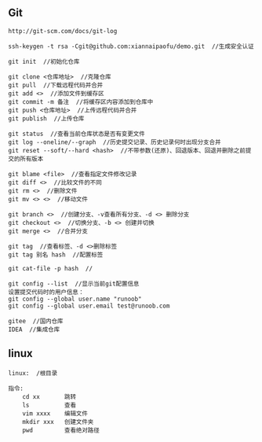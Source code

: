 ## Git
    http://git-scm.com/docs/git-log

    ssh-keygen -t rsa -Cgit@github.com:xiannaipaofu/demo.git  //生成安全认证  
 
    git init  //初始化仓库

    git clone <仓库地址>  //克隆仓库
    git pull  //下载远程代码并合并
    git add <>  //添加文件到缓存区
    git commit -m 备注  //将缓存区内容添加到仓库中
    git push <仓库地址>  //上传远程代码并合并
    git publish  //上传仓库
    
    git status  //查看当前仓库状态是否有变更文件
    git log --oneline/--graph  //历史提交记录、历史记录何时出现分支合并
    git reset --soft/--hard <hash>  //不带参数(还原)、回退版本、回退并删除之前提交的所有版本

    git blame <file>  //查看指定文件修改记录
    git diff <>  //比较文件的不同
    git rm <>  //删除文件
    git mv <> <>  //移动文件

    git branch <>  //创建分支、-v查看所有分支、-d <> 删除分支
    git checkout <>  //切换分支、-b <> 创建并切换
    git merge <>  //合并分支

    git tag  //查看标签、-d <>删除标签
    git tag 别名 hash  //配置标签

    git cat-file -p hash  //

    git config --list  //显示当前git配置信息
    设置提交代码时的用户信息：
    git config --global user.name "runoob"
    git config --global user.email test@runoob.com

    gitee  //国内仓库
    IDEA  //集成仓库

## linux
    linux:  /根目录

    指令:   
        cd xx       跳转
        ls          查看
        vim xxxx    编辑文件
        mkdir xxx   创建文件夹
        pwd         查看绝对路径
